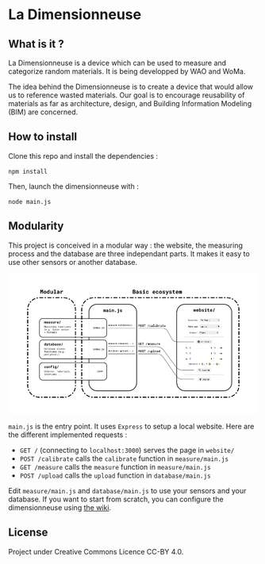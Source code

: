 # La Dimensionneuse

## What is it ?

La Dimensionneuse is a device which can be used to measure and categorize random materials. 
It is being developped by WAO and WoMa. 

The idea behind the Dimensionneuse is to create a device that would allow us to reference wasted materials. 
Our goal is to encourage reusability of materials as far as architecture, design, and Building Information Modeling (BIM) are concerned.

## How to install

Clone this repo and install the dependencies :

```
npm install
```

Then, launch the dimensionneuse with :

```
node main.js
```

## Modularity

This project is conceived in a modular way : the website, the measuring process and the database are three independant parts. It makes it easy to use other sensors or another database.

<p align="center">
    <img src="misc/structure.png" />
</p>

`main.js` is the entry point. It uses `Express` to setup a local website. Here are the different implemented requests :

- `GET /` (connecting to `localhost:3000`) serves the page in `website/`
- `POST /calibrate` calls the `calibrate` function in `measure/main.js`
- `GET /measure` calls the `measure` function in `measure/main.js`
- `POST /upload` calls the `upload` function in `database/main.js`

Edit `measure/main.js` and `database/main.js` to use your sensors and your database.
If you want to start from scratch, you can configure the dimensionneuse using [the wiki](https://github.com/Re-Store/Dimensionneuse/wiki).

## License

Project under Creative Commons Licence CC-BY 4.0.

